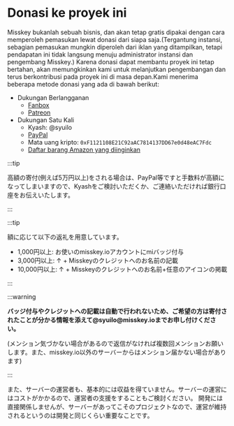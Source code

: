 # Donasi ke proyek ini

Misskey bukanlah sebuah bisnis, dan akan tetap gratis dipakai dengan cara memperoleh pemasukan lewat donasi dari siapa saja.(Tergantung instansi, sebagian pemasukan mungkin diperoleh dari iklan yang ditampilkan, tetapi pendapatan ini tidak langsung menuju administrator instansi dan pengembang Misskey.) Karena donasi dapat membantu proyek ini tetap bertahan, akan memungkinkan kami untuk melanjutkan pengembangan dan terus berkontribusi pada proyek ini di masa depan.Kami menerima beberapa metode donasi yang ada di bawah berikut:

- Dukungan Berlangganan
  - [Fanbox](https://syuilo.fanbox.cc/)
  - [Patreon](https://www.patreon.com/syuilo)
- Dukungan Satu Kali
  - Kyash: @syuilo
  - [PayPal](https://paypal.me/syuilo)
  - Mata uang kripto: `0xF1121108E21C92aAC7814137DD67e0d48eAC7Fdc`
  - [Daftar barang Amazon yang diinginkan](https://www.amazon.jp/hz/wishlist/ls/4JG4P6XKX9KD?ref_=wl_share)

:::tip

高額の寄付(例えば5万円以上)をされる場合は、PayPal等ですと手数料が高額になってしまいますので、Kyashをご検討いただくか、ご連絡いただければ銀行口座をお伝えいたします。

:::

:::tip

額に応じて以下の返礼を用意しています。

- 1,000円以上: お使いのmisskey.ioアカウントにmiバッジ付与
- 3,000円以上: ↑ + Misskeyのクレジットへのお名前の記載
- 10,000円以上: ↑ + Misskeyのクレジットへのお名前+任意のアイコンの掲載

:::

:::warning

**バッジ付与やクレジットへの記載は自動で行われないため、ご希望の方は寄付されたことが分かる情報を添えて@syuilo\@misskey.ioまでお申し付けください。**

(メンション気づかない場合があるので返信がなければ複数回メンションお願いします。また、misskey.io以外のサーバーからはメンション届かない場合があります)

:::

また、サーバーの運営者も、基本的には収益を得ていません。サーバーの運営にはコストがかかるので、運営者の支援をすることもご検討ください。
開発には直接関係しませんが、サーバーがあってこそのプロジェクトなので、運営が維持されるというのは開発と同じくらい重要なことです。
